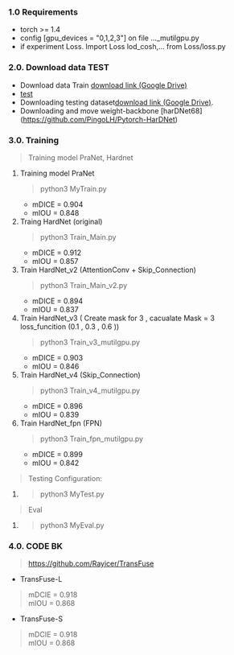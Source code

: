 ### 1.0 Requirements
  +  torch >= 1.4
  +  config  [gpu_devices = "0,1,2,3"] on file  ..._mutilgpu.py  
  +  if experiment Loss. Import Loss lod_cosh,... from Loss/loss.py
### 2.0. Download data TEST
  + Download data Train [download link (Google Drive)](https://mega.nz/file/LyZyxBzA#z69G9UYJI7eJm3DuJOyEpW2dOEzdus7tUfBnWrlF6Ss)
  + [test](https://mega.nz/file/2vYQxJCb#0JWEj8NKArWoo-63QlU6nCEA_5wFE2dea93YVytEGFY)
  + Downloading testing dataset[download link (Google Drive)](https://drive.google.com/file/d/17Cs2JhKOKwt4usiAYJVJMnXfyZWySn3s/view).
  + Downloading and move weight-backbone [harDNet68] (https://github.com/PingoLH/Pytorch-HarDNet)
### 3.0. Training

> Training model PraNet, Hardnet

1. Training model PraNet 
    > python3 MyTrain.py
    + mDICE = 0.904
    + mIOU = 0.848
1. Traing HardNet (original)
    > python3 Train_Main.py
    + mDICE = 0.912
    + mIOU = 0.857
1. Train HardNet_v2 (AttentionConv + Skip_Connection)
    > python3 Train_Main_v2.py
    + mDICE = 0.894
    + mIOU = 0.837
1. Train HardNet_v3 ( Create mask for 3 , cacualate Mask = 3 loss_funcition (0.1 , 0.3 , 0.6 ))
    > python3 Train_v3_mutilgpu.py 
    + mDICE = 0.903
    + mIOU = 0.846
1. Train HardNet_v4 (Skip_Connection)
    > python3 Train_v4_mutilgpu.py
    + mDICE = 0.896
    + mIOU = 0.839
1. Train HardNet_fpn (FPN)
    > python3 Train_fpn_mutilgpu.py
    + mDICE = 0.899
    + mIOU = 0.842

> Testing Configuration:
1. > python3 MyTest.py
> Eval 
1. > python3 MyEval.py 

### 4.0. CODE BK 
  >https://github.com/Rayicer/TransFuse
  + TransFuse-L 
  > mDCIE = 0.918       
  > mIOU = 0.868
  + TransFuse-S
  > mDCIE = 0.918       
  > mIOU = 	0.868
